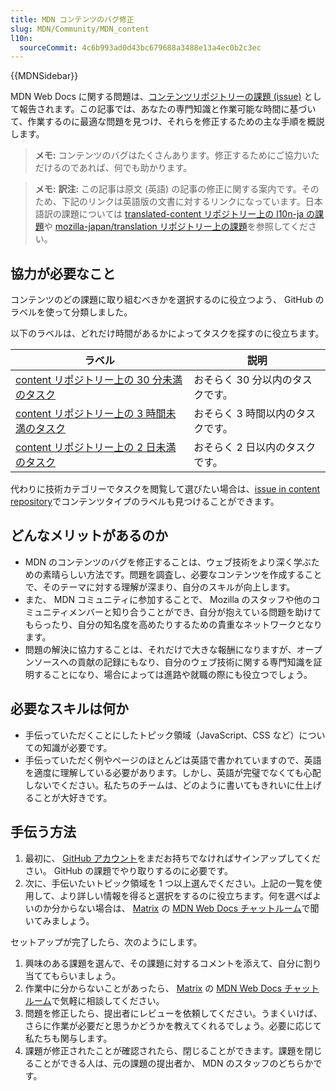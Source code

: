 ```yaml
---
title: MDN コンテンツのバグ修正
slug: MDN/Community/MDN_content
l10n:
  sourceCommit: 4c6b993ad0d43bc679688a3488e13a4ec0b2c3ec
---
```


{{MDNSidebar}}

MDN Web Docs に関する問題は、[コンテンツリポジトリーの課題 (issue)](https://github.com/mdn/content/issues) として報告されます。この記事では、あなたの専門知識と作業可能な時間に基づいて、作業するのに最適な問題を見つけ、それらを修正するための主な手順を概説します。

> **メモ:** コンテンツのバグはたくさんあります。修正するためにご協力いただけるのであれば、何でも助かります。

> **メモ:** **訳注:** この記事は原文 (英語) の記事の修正に関する案内です。そのため、下記のリンクは英語版の文書に対するリンクになっています。日本語訳の課題については [translated-content リポジトリー上の l10n-ja の課題](https://github.com/mdn/translated-content/labels/l10n-ja)や [mozilla-japan/translation リポジトリー上の課題](https://github.com/mozilla-japan/translation/issues)を参照してください。

## 協力が必要なこと

コンテンツのどの課題に取り組むべきかを選択するのに役立つよう、 GitHub のラベルを使って分類しました。

以下のラベルは、どれだけ時間があるかによってタスクを探すのに役立ちます。

| ラベル                                                                                                                                   | 説明                              |
| ---------------------------------------------------------------------------------------------------------------------------------------- | --------------------------------- |
| [content リポジトリー上の 30 分未満のタスク](https://github.com/mdn/content/issues?q=is%3Aissue+is%3Aopen+label%3A%22time%3A+-30mins%22) | おそらく 30 分以内のタスクです。  |
| [content リポジトリー上の 3 時間未満のタスク](https://github.com/mdn/content/issues?q=is%3Aissue+is%3Aopen+label%3A%22time%3A+-3hr%22)   | おそらく 3 時間以内のタスクです。 |
| [content リポジトリー上の 2 日未満のタスク](https://github.com/mdn/content/issues?q=is%3Aissue+is%3Aopen+label%3A%22time%3A+-2days%22)   | おそらく 2 日以内のタスクです。   |

代わりに技術カテゴリーでタスクを閲覧して選びたい場合は、[issue in content repository](https://github.com/mdn/content/issues)でコンテンツタイプのラベルも見つけることができます。

## どんなメリットがあるのか

- MDN のコンテンツのバグを修正することは、ウェブ技術をより深く学ぶための素晴らしい方法です。問題を調査し、必要なコンテンツを作成することで、そのテーマに対する理解が深まり、自分のスキルが向上します。
- また、 MDN コミュニティに参加することで、 Mozilla のスタッフや他のコミュニティメンバーと知り合うことができ、自分が抱えている問題を助けてもらったり、自分の知名度を高めたりするための貴重なネットワークとなります。
- 問題の解決に協力することは、それだけで大きな報酬になりますが、オープンソースへの貢献の記録にもなり、自分のウェブ技術に関する専門知識を証明することになり、場合によっては進路や就職の際にも役立つでしょう。

## 必要なスキルは何か

- 手伝っていただくことにしたトピック領域（JavaScript、CSS など）についての知識が必要です。
- 手伝っていただく例やページのほとんどは英語で書かれていますので、英語を適度に理解している必要があります。しかし、英語が完璧でなくても心配しないでください。私たちのチームは、どのように書いてもきれいに仕上げることが大好きです。

## 手伝う方法

1. 最初に、 [GitHub アカウント](https://github.com/join)をまだお持ちでなければサインアップしてください。 GitHub の課題でやり取りするのに必要です。
2. 次に、手伝いたいトピック領域を 1 つ以上選んでください。上記の一覧を使用して、より詳しい情報を得ると選択をするのに役立ちます。何を選べばよいのか分からない場合は、 [Matrix](https://wiki.mozilla.org/Matrix) の [MDN Web Docs チャットルーム](https://chat.mozilla.org/#/room/#mdn:mozilla.org)で聞いてみましょう。

セットアップが完了したら、次のようにします。

1. 興味のある課題を選んで、その課題に対するコメントを添えて、自分に割り当ててもらいましょう。
2. 作業中に分からないことがあったら、 [Matrix](https://wiki.mozilla.org/Matrix) の [MDN Web Docs チャットルーム](https://chat.mozilla.org/#/room/#mdn:mozilla.org)で気軽に相談してください。
3. 問題を修正したら、提出者にレビューを依頼してください。うまくいけば、さらに作業が必要だと思うかどうかを教えてくれるでしょう。必要に応じて私たちも関与します。
4. 課題が修正されたことが確認されたら、閉じることができます。課題を閉じることができる人は、元の課題の提出者か、 MDN のスタッフのどちらかです。
